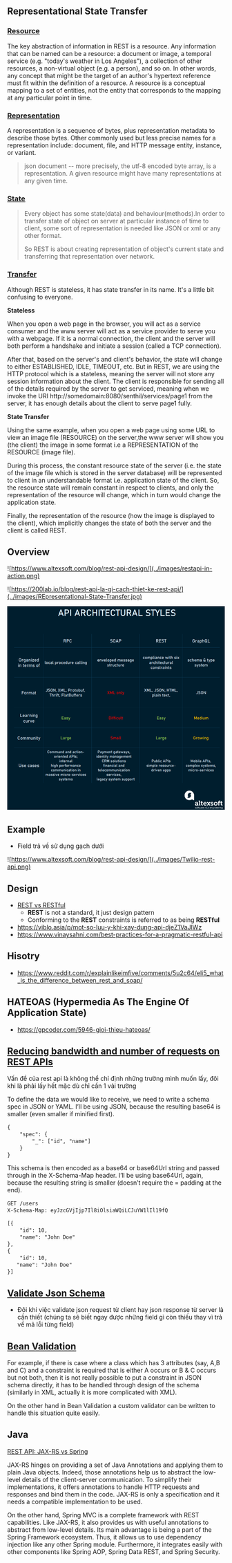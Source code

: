 ## Representational State Transfer

### [Resource](https://stackoverflow.com/a/48119872/10393067)
The key abstraction of information in REST is a resource. Any information that can be named can be a resource: a document or image, a temporal service (e.g. "today's weather in Los Angeles"), a collection of other resources, a non-virtual object (e.g. a person), and so on. In other words, any concept that might be the target of an author's hypertext reference must fit within the definition of a resource. A resource is a conceptual mapping to a set of entities, not the entity that corresponds to the mapping at any particular point in time.



### [Representation](https://stackoverflow.com/a/48119872/10393067)
A representation is a sequence of bytes, plus representation metadata to describe those bytes. Other commonly used but less precise names for a representation include: document, file, and HTTP message entity, instance, or variant.

> json document -- more precisely, the utf-8 encoded byte array, is a representation. A given resource might have many representations at any given time.

### [State]()

> Every object has some state(data) and behaviour(methods).In order to transfer state of object on server at particular instance of time to client, some sort of representation is needed like JSON or xml or any other format.
>
> So REST is about creating representation of object's current state and transferring that representation over network.

### [Transfer](https://stackoverflow.com/a/21874596/10393067)

Although REST is stateless, it has state transfer in its name. It's a little bit confusing to everyone.

**Stateless**

When you open a web page in the browser, you will act as a service consumer and the www server will act as a service provider to serve you with a webpage. If it is a normal connection, the client and the server will both perform a handshake and initiate a session (called a TCP connection).

After that, based on the server's and client's behavior, the state will change to either ESTABLISHED, IDLE, TIMEOUT, etc. But in REST, we are using the HTTP protocol which is a stateless, meaning the server will not store any session information about the client. The client is responsible for sending all of the details required by the server to get serviced, meaning when we invoke the URI http://somedomain:8080/senthil/services/page1 from the server, it has enough details about the client to serve page1 fully.

**State Transfer**

Using the same example, when you open a web page using some URL to view an image file (RESOURCE) on the server,the www server will show you (the client) the image in some format i.e a REPRESENTATION of the RESOURCE (image file).

During this process, the constant resource state of the server (i.e. the state of the image file which is stored in the server database) will be represented to client in an understandable format i.e. application state of the client. So, the resource state will remain constant in respect to clients, and only the representation of the resource will change, which in turn would change the application state.

Finally, the representation of the resource (how the image is displayed to the client), which implicitly changes the state of both the server and the client is called REST.

## Overview

![https://www.altexsoft.com/blog/rest-api-design/](../images/restapi-in-action.png)

![https://200lab.io/blog/rest-api-la-gi-cach-thiet-ke-rest-api/](../images/REpresentational-State-Transfer.jpg)

![](../images/api-architectural-styles.png)

## Example
- Field trả về sử dụng gạch dưới

![https://www.altexsoft.com/blog/rest-api-design/](../images/Twilio-rest-api.png)


## Design
- [REST vs RESTful](https://stackoverflow.com/a/2718235/10393067)
  - **REST** is not a standard, it just design pattern
  - Conforming to the **REST** constraints is referred to as being **RESTful**
- https://viblo.asia/p/mot-so-luu-y-khi-xay-dung-api-djeZ1VaJlWz
- https://www.vinaysahni.com/best-practices-for-a-pragmatic-restful-api

## Hisotry
- https://www.reddit.com/r/explainlikeimfive/comments/5u2c64/eli5_what_is_the_difference_between_rest_and_soap/

## HATEOAS (Hypermedia As The Engine Of Application State)
- https://gpcoder.com/5946-gioi-thieu-hateoas/

## [Reducing bandwidth and number of requests on REST APIs](https://itnext.io/reducing-bandwidth-and-number-of-requests-on-rest-apis-ec418b5fd82a)
Vấn đề của rest api là không thể chỉ định những trường mình muốn lấy, đôi khi là phải lấy hết mặc dù chỉ cần 1 vài trường

To define the data we would like to receive, we need to write a schema spec in JSON or YAML. I’ll be using JSON, because the resulting base64 is smaller (even smaller if minified first).

```
{
    "spec": {
        "_": ["id", "name"]
    }
}
```

This schema is then encoded as a base64 or base64Url string and passed through in the X-Schema-Map header. I’ll be using base64Url, again, because the resulting string is smaller (doesn’t require the = padding at the end).

```
GET /users
X-Schema-Map: eyJzcGVjIjp7Il8iOlsiaWQiLCJuYW1lIl19fQ
```

```
[{
    "id": 10, 
    "name": "John Doe"
},
{
    "id": 10, 
   "name": "John Doe"
}]
```

## [Validate Json Schema](https://www.linkedin.com/pulse/validate-rest-api-using-json-schema-sunil-kapil/)
- Đôi khi việc validate json request từ client hay json response từ server là cần thiết (chúng ta sẽ biết ngay được những field gì còn thiếu thay vì trả về mã lỗi từng field)

## [Bean Validation](https://stackoverflow.com/questions/61614879/is-is-recommended-to-use-json-schema-validation-in-the-place-of-bean-validation)

For example, if there is case where a class which has 3 attributes (say, A,B and C) and a constraint is required that is either A occurs or B & C occurs but not both, then it is not really possible to put a constraint in JSON schema directly, it has to be handled through design of the schema (similarly in XML, actually it is more complicated with XML).

On the other hand in Bean Validation a custom validator can be written to handle this situation quite easily.

## Java

[REST API: JAX-RS vs Spring](https://www.baeldung.com/rest-api-jax-rs-vs-spring)

JAX-RS hinges on providing a set of Java Annotations and applying them to plain Java objects. Indeed, those annotations help us to abstract the low-level details of the client-server communication. To simplify their implementations, it offers annotations to handle HTTP requests and responses and bind them in the code. JAX-RS is only a specification and it needs a compatible implementation to be used.

On the other hand, Spring MVC is a complete framework with REST capabilities. Like JAX-RS, it also provides us with useful annotations to abstract from low-level details. Its main advantage is being a part of the Spring Framework ecosystem. Thus, it allows us to use dependency injection like any other Spring module. Furthermore, it integrates easily with other components like Spring AOP, Spring Data REST, and Spring Security.